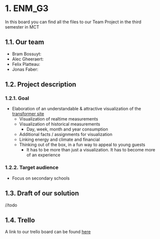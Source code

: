 # 1. ENM_G3
In this board you can find all the files to our Team Project in the third semester in MCT

## 1.1. Our team
- Bram Bossuyt: 
- Alec Gheeraert: 
- Felix Platteau: 
- Jonas Faber: 

## 1.2. Project description
### 1.2.1. Goal 
- Elaboration of an understandable & attractive visualization of the [transformer site](https://www.transfozwevegem.be/)
  - Visualization of realtime measurements
  - Visualization of historical measurements
    - Day, week, month and year consumption
  - Additional facts / assignments for visualization
  - Linking energy and climate and financial
  - Thinking out of the box, in a fun way to appeal to young guests
    - It has to be more than just a visualization. It has to become more of an experience

### 1.2.2. Target audience
- Focus on secondary schools

## 1.3. Draft of our solution
//todo

## 1.4. Trello
A link to our trello board can be found [here](https://trello.com/b/HxO2EDRK)
